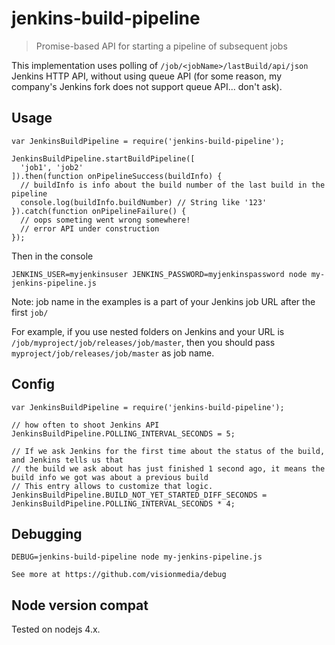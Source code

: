 jenkins-build-pipeline
======================

> Promise-based API for starting a pipeline of subsequent jobs

This implementation uses polling of `/job/<jobName>/lastBuild/api/json` Jenkins HTTP API,
without using queue API (for some reason, my company's Jenkins fork does not support queue API... don't ask).

Usage
-----

    var JenkinsBuildPipeline = require('jenkins-build-pipeline');

    JenkinsBuildPipeline.startBuildPipeline([
      'job1', 'job2'
    ]).then(function onPipelineSuccess(buildInfo) {
      // buildInfo is info about the build number of the last build in the pipeline
      console.log(buildInfo.buildNumber) // String like '123'
    }).catch(function onPipelineFailure() {
      // oops someting went wrong somewhere!
      // error API under construction
    });


Then in the console

    JENKINS_USER=myjenkinsuser JENKINS_PASSWORD=myjenkinspassword node my-jenkins-pipeline.js

Note: job name in the examples is a part of your Jenkins job URL after the first `job/`

For example, if you use nested folders on Jenkins and your URL is `/job/myproject/job/releases/job/master`,
then you should pass `myproject/job/releases/job/master` as job name.

Config
------

    var JenkinsBuildPipeline = require('jenkins-build-pipeline');

    // how often to shoot Jenkins API
    JenkinsBuildPipeline.POLLING_INTERVAL_SECONDS = 5;

    // If we ask Jenkins for the first time about the status of the build, and Jenkins tells us that
    // the build we ask about has just finished 1 second ago, it means the build info we got was about a previous build
    // This entry allows to customize that logic.
    JenkinsBuildPipeline.BUILD_NOT_YET_STARTED_DIFF_SECONDS = JenkinsBuildPipeline.POLLING_INTERVAL_SECONDS * 4;

Debugging
---------

    DEBUG=jenkins-build-pipeline node my-jenkins-pipeline.js

    See more at https://github.com/visionmedia/debug

Node version compat
-------------------

Tested on nodejs 4.x.
